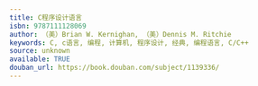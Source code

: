 ```yaml
---
title: C程序设计语言
isbn: 9787111128069
author: （美）Brian W. Kernighan, （美）Dennis M. Ritchie
keywords: C, c语言, 编程, 计算机, 程序设计, 经典, 编程语言, C/C++
source: unknown
available: TRUE
douban_url: https://book.douban.com/subject/1139336/
---
```

